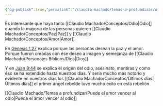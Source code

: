 ```yaml
---
{"dg-publish":true,"permalink":"/claudio-machado/temas-a-profundizar/origen-del-odio/"}
---
```


Es interesante que haya tanto [[Claudio Machado/Conceptos/Odio\|Odio]] cuando la mayoría de las personas quieren [[Claudio Machado/Conceptos/Paz\|Paz]] y [[Claudio Machado/Conceptos/Amor\|Amor]] 

En [Génesis 1:27](https://wol.jw.org/es/wol/b/r4/lp-s/nwtsty/1/1#v=1:1:27) explica porque las personas desean la paz y el amor. Porque fueron creadas con ése deseo a imagen y semejanza de [[Claudio Machado/Personajes Bíblicos/Dios\|Dios]] 

Y en [Juan 8:44](https://wol.jw.org/es/wol/b/r4/lp-s/nwtsty/43/8#v=43:8:44)  se explica el origen del odio, asesinato, mentiras y como éso se ha extendido hasta nuestros días. Y sería mucho más notorio y evidente en nuestros días los [[Claudio Machado/Conceptos/Últimos días\|Últimos días]]  el primer ángel rebelde tuvo mucho éxito en esta rebelión 

[[Claudio Machado/Temas a profundizar/Puede el amor vencer al odio\|Puede el amor vencer al odio]]

